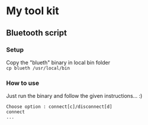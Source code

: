 # My tool kit #

## Bluetooth script ##

### Setup ###
Copy the "blueth" binary in local bin folder </br>
```cp blueth /usr/local/bin```

### How to use ###
Just run the binary and follow the given instructions... :) </br>
```~ ❯ blueth
Choose option : connect[c]/disconnect[d]
connect
...
```
